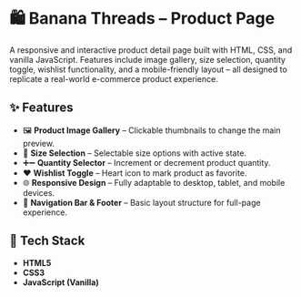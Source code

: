 # 🛍️ Banana Threads – Product Page

A responsive and interactive product detail page built with HTML, CSS, and vanilla JavaScript. Features include image gallery, size selection, quantity toggle, wishlist functionality, and a mobile-friendly layout – all designed to replicate a real-world e-commerce product experience.


## ✨ Features

- 🖼️ **Product Image Gallery** – Clickable thumbnails to change the main preview.  
- 📏 **Size Selection** – Selectable size options with active state.  
- ➕➖ **Quantity Selector** – Increment or decrement product quantity.  
- ❤️ **Wishlist Toggle** – Heart icon to mark product as favorite.  
- 🌐 **Responsive Design** – Fully adaptable to desktop, tablet, and mobile devices.  
- 🧭 **Navigation Bar & Footer** – Basic layout structure for full-page experience.  


## 🔧 Tech Stack

* **HTML5**
* **CSS3**
* **JavaScript (Vanilla)**

